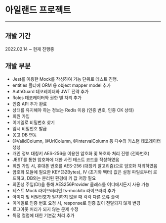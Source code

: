 # 아일랜드 프로젝트

---

## 개발 기간

2022.02.14 ~ 현재 진행중

## 개발 부분

- Jest를 이용한 Mock를 작성하여 기능 단위로 테스트 진행.
- entities 폴더에 ORM 용 object mapper model 추가
- AuthGuard 데코레이터와 JWT 전략 추가
- Roles 데코레이터와 권한 별 처리 추가
- 인증 API 추가 완료
- 상태를 유지해야 하는 정보는 Redis 이용 (인증 번호, 인증 OK 상태)
- 회원 가입
- 이메일로 비밀번호 찾기
- 임시 비밀번호 발급
- 몽고 DB 연동
- @ValidColumn, @UrlColumn, @IntervalColumn 등 다수의 커스텀 데코레이터 생성
- 개인 정보 대칭키 AES-256을 이용한 암호화 및 복호화 처리 진행 (전화번호)
- JEST를 통한 암호화에 대한 사전 테스트 코드를 작성하였음
- 회원 가입 시, 휴대폰 번호를 AES-256 (대칭키 알고리즘)으로 암호화 처리하였음
- 암호화 모듈에 필요한 KEY(32Bytes), IV (초기화 벡터) 값은 설정 파일로부터 로드하고, DB와는 분리된 환경에 키 값 저장 필요
- 의존성 주입(DI)을 통해 AES256Provider 클래스를 어디에서든지 사용 가능
- 테스트 Mock 라이브러리인 ts-mockito 라이브러리 추가
- 아이디 및 비밀번호가 일치하지 않을 때 각각 다른 오류 출력
- 이메일로 인증 번호 요청 시, response로 인증 값이 전달되지 않게 변경
- 로그아웃 처리가 되지 않는 문제 수정
- 특정 컬럼에 대한 기본값 처리 추가
